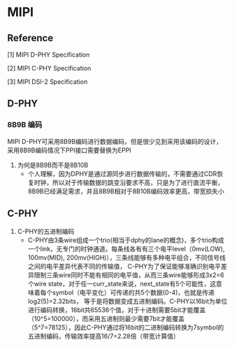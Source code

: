 # MIPI
## Reference
[1] MIPI D-PHY Specification

[2] MIPI C-PHY Specification

[3] MIPI DSI-2 Specification

## D-PHY
### 8B9B 编码
MIPI D-PHY可采用8B9B编码进行数据编码，但是很少见到采用该编码的设计，采用8B9B编码情况下PPI接口需要替换为EPPI

1. 为何是8B9B而不是8B10B
   - 个人理解，因为DPHY是通过源同步进行数据传输的，不需要通过CDR恢复时钟，所以对于传输数据的跳变沿要求不高，只是为了进行直流平衡，8B9B已经满足需求，并且8B9B相对于8B10B编码效率更高，带宽损失小

## C-PHY
1. C-PHY的五进制编码
   - C-PHY由3条wire组成一个trio(相当于dphy的lane的概念)，多个trio构成一个link，无专门的时钟通道。每条线各有有三个电平level（0mv(LOW), 100mv(MID), 200mv(HIGH)），三条线能够有多种电平组合，不同信号线之间的电平差异代表不同的传输值，
C-PHY为了保证能够准确识别电平差异限制三条wire同时不能有相同的电平值，从而三条wire能够形成3x2=6个wire state，对于任一curr_state来说，next_state有5个可能性，这意味着每个symbol（电平变化）可传递的共5个数据(0-4)，也就是传递log2(5)=2.32bits，
等于是将数据变成五进制编码。C-PHY以16bit为单位进行编码转换，16bit共65536个值，对于十进制需要5bit才能覆盖（10^5=100000），而采用五进制则最少需要7bit才能覆盖（5^7=78125），因此C-PHY通过将16bit的二进制编码转换为7symbol的五进制编码，传输效率提高16/7=2.28倍（带宽计算值）
